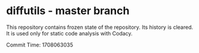 # diffutils - master branch

This repository contains frozen state of the repository.
Its history is cleared. It is used only for static code
analysis with Codacy.

Commit Time: 1708063035